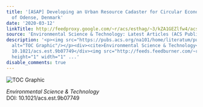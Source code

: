 ```yaml
---
title: '[ASAP] Developing an Urban Resource Cadaster for Circular Economy: A Case
  of Odense, Denmark'
date: '2020-03-12'
linkTitle: http://feedproxy.google.com/~r/acs/esthag/~3/kZA1GEZlfw4/acs.est.9b07749
source: 'Environmental Science & Technology: Latest Articles (ACS Publications)'
description: '<p><img src="https://pubs.acs.org/na101/home/literatum/publisher/achs/journals/content/esthag/0/esthag.ahead-of-print/acs.est.9b07749/20200312/images/medium/es9b07749_0007.gif"
  alt="TOC Graphic"/></p><div><cite>Environmental Science & Technology</cite></div><div>DOI:
  10.1021/acs.est.9b07749</div><img src="http://feeds.feedburner.com/~r/acs/esthag/~4/kZA1GEZlfw4"
  height="1" width="1" ...'
disable_comments: true
---
```

<p><img src="https://pubs.acs.org/na101/home/literatum/publisher/achs/journals/content/esthag/0/esthag.ahead-of-print/acs.est.9b07749/20200312/images/medium/es9b07749_0007.gif" alt="TOC Graphic"/></p><div><cite>Environmental Science & Technology</cite></div><div>DOI: 10.1021/acs.est.9b07749</div><img src="http://feeds.feedburner.com/~r/acs/esthag/~4/kZA1GEZlfw4" height="1" width="1" ...